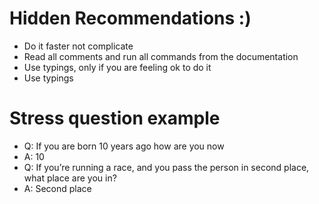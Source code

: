 # Hidden Recommendations :)

- Do it faster not complicate
- Read all comments and run all commands from the documentation
- Use typings, only if you are feeling ok to do it
- Use typings

# Stress question example

- Q: If you are born 10 years ago how are you now
- A: 10
- Q: If you’re running a race, and you pass the person in second place, what place are you in?
- A: Second place
